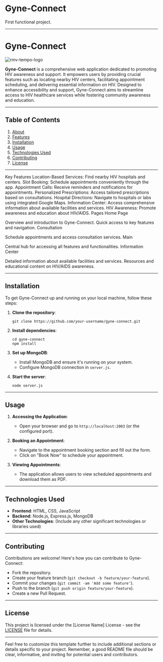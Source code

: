 # Gyne-Connect
First functional project.

---

# Gyne-Connect

![rmv-tempo-logo](https://github.com/kkaushik14/Gyne-Connect/assets/147918121/d8709b1b-a6ba-4f1a-907f-518b88b3892f)


**Gyne-Connect** is a comprehensive web application dedicated to promoting HIV awareness and support. It empowers users by providing crucial features such as locating nearby HIV centers, facilitating appointment scheduling, and delivering essential information on HIV. Designed to enhance accessibility and support, Gyne-Connect aims to streamline access to HIV healthcare services while fostering community awareness and education.

---

## Table of Contents

1. [About](#about)
2. [Features](#features)
3. [Installation](#installation)
4. [Usage](#usage)
5. [Technologies Used](#technologies-used)
6. [Contributing](#contributing)
7. [License](#license)

---

Key Features
Location-Based Services: Find nearby HIV hospitals and centers.
Slot Booking: Schedule appointments conveniently through the app.
Appointment Calls: Receive reminders and notifications for appointments.
Personalized Prescriptions: Access tailored prescriptions based on consultations.
Hospital Directions: Navigate to hospitals or labs using integrated Google Maps.
Information Center: Access comprehensive information about available facilities and services.
HIV Awareness: Promote awareness and education about HIV/AIDS.
Pages
Home Page

Overview and introduction to Gyne-Connect.
Quick access to key features and navigation.
Consultation

Schedule appointments and access consultation services.
Main

Central hub for accessing all features and functionalities.
Information Center

Detailed information about available facilities and services.
Resources and educational content on HIV/AIDS awareness.

---

## Installation

To get Gyne-Connect up and running on your local machine, follow these steps:

1. **Clone the repository**:
   ```
   git clone https://github.com/your-username/gyne-connect.git
   ```

2. **Install dependencies**:
   ```
   cd gyne-connect
   npm install
   ```

3. **Set up MongoDB**:
   - Install MongoDB and ensure it's running on your system.
   - Configure MongoDB connection in `server.js`.

4. **Start the server**:
   ```
   node server.js
   ```

---

## Usage

1. **Accessing the Application**:
   - Open your browser and go to `http://localhost:2003` (or the configured port).

2. **Booking an Appointment**:
   - Navigate to the appointment booking section and fill out the form.
   - Click on "Book Now" to schedule your appointment.

3. **Viewing Appointments**:
   - The application allows users to view scheduled appointments and download them as PDF.

---

## Technologies Used

- **Frontend**: HTML, CSS, JavaScript
- **Backend**: Node.js, Express.js, MongoDB
- **Other Technologies**: (Include any other significant technologies or libraries used)

---

## Contributing

Contributions are welcome! Here's how you can contribute to Gyne-Connect:
- Fork the repository.
- Create your feature branch (`git checkout -b feature/your-feature`).
- Commit your changes (`git commit -am 'Add some feature'`).
- Push to the branch (`git push origin feature/your-feature`).
- Create a new Pull Request.

---

## License

This project is licensed under the [License Name] License - see the [LICENSE](LICENSE) file for details.

---

Feel free to customize this template further to include additional sections or details specific to your project. Remember, a good README file should be clear, informative, and inviting for potential users and contributors.
